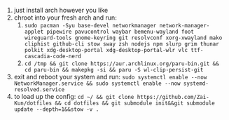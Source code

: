 1. just install arch however you like
2. chroot into your fresh arch and run:
    1. `sudo pacman -Syu base-devel networkmanager network-manager-applet pipewire pavucontrol waybar bemenu-wayland foot wireguard-tools gnome-keyring git resolvconf xorg-xwayland mako cliphist github-cli stow sway zsh nodejs npm slurp grim thunar polkit xdg-desktop-portal xdg-desktop-portal-wlr vlc ttf-cascadia-code-nerd`
    2. `cd /tmp && git clone https://aur.archlinux.org/paru-bin.git && cd paru-bin && makepkg -si && paru -S wl-clip-persist-git`
3. exit and reboot your system and run:
    `sudo systemctl enable --now NetworkManager.service && sudo systemctl enable --now systemd-resolved.service`
4. to load up the config:
    `cd ~/ && git clone https://github.com/Zai-Kun/dotfiles && cd dotfiles && git submodule init&&git submodule update --depth=1&&stow -v .`
